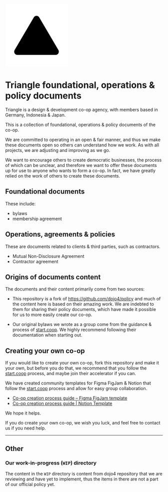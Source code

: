 <img src="assets/triangle-co-op-logo.png" alt="Triangle logo" width=200>

# Triangle foundational, operations & policy documents

Triangle is a design & development co-op agency, with members based in Germany, Indonesia & Japan.

This is a collection of foundational, operations & policy documents of the co-op.

We are committed to operating in an open & fair manner, and thus we make these documents open so
others can understand how we work. As with all projects, we are adjusting and improving as we go.

We want to encourage others to create democratic businesses, the process of which can be unclear,
and therefore we want to offer these documents up for use to anyone who wants to form a co-op. In
fact, we have greatly relied on the work of others to create these documents.

## Foundational documents

These include:

-   bylaws
-   membership agreement

## Operations, agreements & policies

These are documents related to clients & third parties, such as contractors.

-   Mutual Non-Disclosure Agreement
-   Contractor agreement

## Origins of documents content

The documents and their content primarily come from two sources:

-   This repository is a fork of https://github.com/dojo4/policy and much of the content here is
    based on their amazing work. We are indebted to them for sharing their policy documents, which
    have made it possible for us to more easily create our co-op.

-   Our original bylaws we wrote as a group come from the guidance & process of
    [start.coop](https://start.coop). We highly recommend following their documentation when
    starting out.

## Creating your own co-op

If you would like to create your own co-op, fork this repository and make it your own, but before
you do that, we recommend that you follow the [start.coop](https://start.coop) process, and maybe
join their accelerator if you can.

We have created community templates for Figma FigJam & Notion that follow the
[start.coop](https://start.coop) process and allow for easy group collaboration.

-   [Co-op creation process guide – Figma FigJam template](https://www.figma.com/community/file/1236975041086584642)
-   [Co-op creation process guide | Notion Template](https://www.notion.so/templates/co-op-creation-process-guide)

We hope it helps.

If you do create your own co-op, we wish you luck, and feel free to contact us if you need help.

---

## Other

### Our work-in-progress (`WIP`) directory

The content in the `WIP` directory is content from dojo4 repository that we are reviewing and have
yet to implement, thus the items in there are not a part of our official policy yet.
